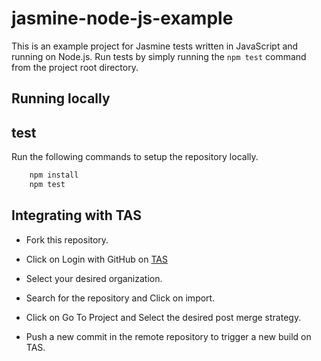 # jasmine-node-js-example

This is an example project for Jasmine tests written in JavaScript and running on Node.js.
Run tests by simply running the `npm test` command from the project root directory.

## Running locally
## test
Run the following commands to setup the repository locally.

```bash
    npm install
    npm test
```

## Integrating with TAS

- Fork this repository.

- Click on Login with GitHub on [TAS](https://tas.lambdatest.com/login/)

- Select your desired organization.
  
- Search for the repository and Click on import.
  
- Click on Go To Project and Select the desired post merge strategy.
  
- Push a new commit in the remote repository to trigger a new build on TAS.
